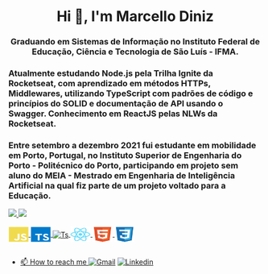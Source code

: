 <h1 align="center">Hi 👋, I'm Marcello Diniz</h1>

<h3 align="center">Graduando em Sistemas de Informação no Instituto Federal de Educação, Ciência e Tecnologia de São Luís - IFMA.  </h3>
<h3 align="left">Atualmente estudando Node.js pela Trilha Ignite da Rocketseat, com aprendizado em métodos HTTPs, Middlewares, utilizando TypeScript com padrões de código e princípios do SOLID e documentação de API usando o Swagger. Conhecimento em ReactJS pelas NLWs da Rocketseat. </h3>
<h3 align="left">Entre setembro a dezembro 2021 fui estudante em mobilidade em Porto, Portugal, no Instituto Superior de Engenharia do Porto - Politécnico do Porto, participando em projeto sem aluno do MEIA - Mestrado em Engenharia de Inteligência Artificial na qual fiz parte de um projeto voltado para a Educação. </h3>
<div>
  <a href="https://github.com/marcellodinizr">
  <img height="180em" src="https://github-readme-stats.vercel.app/api?username=marcellodinizr&show_icons=true&theme=omni&include_all_commits=true&count_private=true"/>
  <img height="180em" src="https://github-readme-stats.vercel.app/api/top-langs/?username=marcellodinizr&layout=compact&langs_count=16&theme=omni"/>
<div>
 
 <div style="display: inline_block"><br>
  <img align="center" alt="Js" height="30" width="40" src="https://raw.githubusercontent.com/devicons/devicon/master/icons/javascript/javascript-plain.svg">
  <img align="center" alt="Ts" height="30" width="40" src="https://raw.githubusercontent.com/devicons/devicon/master/icons/typescript/typescript-plain.svg">
  <img align="center" alt="Ts" height="30" width="40" src="https://cdn.jsdelivr.net/gh/devicons/devicon/icons/nodejs/nodejs-original.svg" />
  <img align="center" alt="React" height="30" width="40" src="https://raw.githubusercontent.com/devicons/devicon/master/icons/react/react-original.svg">  
  <img align="center" alt="HTML" height="30" width="40" src="https://raw.githubusercontent.com/devicons/devicon/master/icons/html5/html5-original.svg">
  <img align="center" alt="CSS" height="30" width="40" src="https://raw.githubusercontent.com/devicons/devicon/master/icons/css3/css3-original.svg">
  
  
</div>

##
- 📫 How to reach me 
  [![Gmail](https://img.shields.io/badge/Gmail-D14836?style=for-the-badge&logo=gmail&logoColor=white)](marcellodinizrocha@gmail.com)
  [![Linkedin](https://img.shields.io/badge/LinkedIn-0077B5?style=for-the-badge&logo=linkedin&logoColor=white)](https://www.linkedin.com/in/marcello-diniz-9456281b3/)
  
